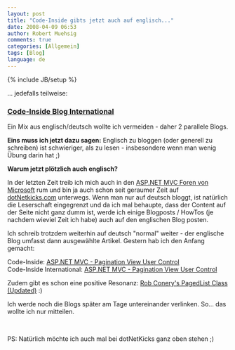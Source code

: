 ```yaml
---
layout: post
title: "Code-Inside gibts jetzt auch auf englisch..."
date: 2008-04-09 06:53
author: Robert Muehsig
comments: true
categories: [Allgemein]
tags: [Blog]
language: de
---
```

{% include JB/setup %}
<p>... jedefalls teilweise: </p> <h3><a href="{{BASE_PATH}}-in">Code-Inside Blog International</a></h3> <p>Ein Mix aus englisch/deutsch wollte ich vermeiden - daher 2 parallele Blogs.</p> <p><strong>Eins muss ich jetzt dazu sagen:</strong> Englisch zu bloggen (oder generell zu schreiben) ist schwieriger, als zu lesen - insbesondere wenn man wenig Übung darin hat ;) </p> <p><strong>Warum jetzt plötzlich auch englisch?</strong></p> <p>In der letzten Zeit treib ich mich auch in den <a href="http://forums.asp.net/1146.aspx">ASP.NET MVC Foren von Microsoft</a> rum und bin ja auch schon seit geraumer Zeit auf <a href="http://www.dotnetkicks.com/">dotNetkicks.com</a> unterwegs. Wenn man nur auf deutsch bloggt, ist natürlich die Leserschaft eingegrenzt und da ich mal behaupte, dass der Content auf der Seite nicht ganz dumm ist, werde ich einige Blogposts / HowTos (je nachdem wieviel Zeit ich habe) auch auf den englischen Blog posten.</p> <p>Ich schreib trotzdem weiterhin auf deutsch "normal" weiter - der englische Blog umfasst dann ausgewählte Artikel. Gestern hab ich den Anfang gemacht:</p> <p>Code-Inside: <a href="{{BASE_PATH}}/2008/04/08/aspnet-mvc-pagination-view-user-control/">ASP.NET MVC - Pagination View User Control</a><br>Code-Inside International: <a href="{{BASE_PATH}}-in/2008/04/08/aspnet-mvc-pagination-view-user-control/">ASP.NET MVC - Pagination View User Control</a></p> <p>Zudem gibt es schon eine positive Resonanz: <a href="http://www.squaredroot.com/post/2008/04/Updated-PagedList-Class.aspx">Rob Conery's PagedList Class (Updated)</a> :)</p> <p>Ich werde noch die Blogs später am Tage untereinander verlinken. So... das wollte ich nur mitteilen.</p> <p>&nbsp;</p> <p>PS: Natürlich möchte ich auch mal bei dotNetKicks ganz oben stehen ;)</p>
